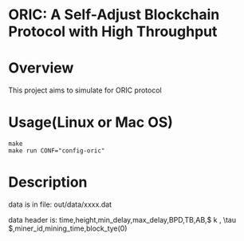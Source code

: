 # ORIC: A Self-Adjust Blockchain Protocol with High Throughput

# Overview
This project aims to simulate for ORIC protocol

# Usage(Linux or Mac OS)
```shell script
make
make run CONF="config-oric"
```

# Description
data is in file: out/data/xxxx.dat

data header is:
time,height,min_delay,max_delay,BPD,TB,AB,$ k $,$ \tau $,miner_id,mining_time,block_tye(0)